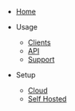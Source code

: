 * [Home](/)

* Usage
  * [Clients](clients.md)
  * [API](api.md)
  * [Support](support.md)

* Setup
  * [Cloud](cloud.md)
  * [Self Hosted](self_hosted.md)
